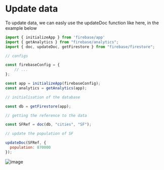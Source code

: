 # Update data

To update data, we can easly use the updateDoc function like here, in the example below

```js
import { initializeApp } from 'firebase/app'
import { getAnalytics } from "firebase/analytics";
import { doc, updateDoc, getFirestore } from "firebase/firestore"; 

// configs

const firebaseConfig = {
    // ...
};

const app = initializeApp(firebaseConfig);
const analytics = getAnalytics(app);

// initialisation of the database

const db = getFirestore(app);

// getting the reference to the data

const SFRef = doc(db, "cities", "SF");

// update the population of SF 

updateDoc(SFRef, {
  population: 870000
});
```

![image](https://user-images.githubusercontent.com/73474137/162174962-5698640c-8071-48fb-b90f-3d4ff91409a7.png)

